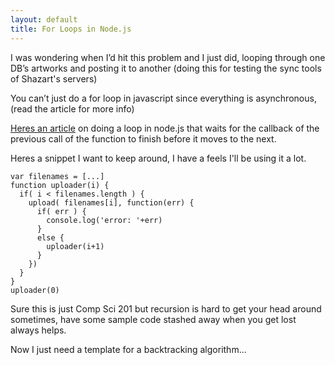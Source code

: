 ```yaml
---
layout: default
title: For Loops in Node.js
---
```


I was wondering when I’d hit this problem and I just did, looping through one DB’s artworks and posting it to another (doing this for testing the sync tools of Shazart's servers)

You can’t just do a for loop in javascript since everything is asynchronous, (read the article for more info)

[Heres an article](http://www.richardrodger.com/2011/04/21/node-js-how-to-write-a-for-loop-with-callbacks/#.VQo3tBCUcpA) on doing a loop in node.js that waits for the callback of the previous call of the function to finish before it moves to the next.

Heres a snippet I want to keep around, I have a feels I'll be using it a lot.

	var filenames = [...]
	function uploader(i) {
	  if( i < filenames.length ) {
	    upload( filenames[i], function(err) {
	      if( err ) {
	        console.log('error: '+err)
	      }
	      else {
	        uploader(i+1)
	      }
	    })
	  }
	}
	uploader(0)

Sure this is just Comp Sci 201 but recursion is hard to get your head around sometimes, have some sample code stashed away when you get lost always helps.

Now I just need a template for a backtracking algorithm...
